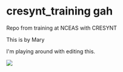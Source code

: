# cresynt_training gah

Repo from training at NCEAS with CRESYNT

This is by Mary

I'm playing around with editing this. 

![](https://github.com/fishymary/cresynt_training/IMG_5758.JPG) 